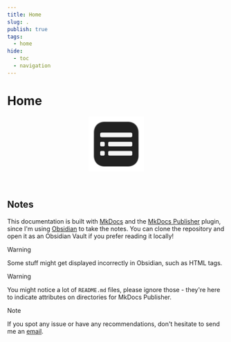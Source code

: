 ```yaml
---
title: Home
slug: .
publish: true
tags:
  - home
hide:
  - toc
  - navigation
---
```


# Home

<div id="top"></div>
<div align="center">
  <a href="https://github.com/healkeiser/notes">
    <img src="docs/_attachments/notes_logo_dark.svg" alt="Notes" width="128" >
  </a>
  <p align="center">
    <br/>
  </p>
</div>

## Notes

This documentation is built with [MkDocs](https://www.mkdocs.org/) and the [MkDocs Publisher](https://mkusz.github.io/mkdocs-publisher/) plugin, since I'm using [Obsidian](https://obsidian.md/) to take the notes. You can clone the repository and open it as an Obsidian Vault if you prefer reading it locally!

> [!warning]
> Some stuff might get displayed incorrectly in Obsidian, such as HTML tags.

> [!warning]
> You might notice a lot of `README.md` files, please ignore those - they're here to indicate attributes on directories for MkDocs Publisher.

> [!note]
> If you spot any issue or have any recommendations, don't hesitate to send me an [email](mailto:valentin.onze@gmail.com).
